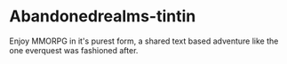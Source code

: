 # Abandonedrealms-tintin
Enjoy MMORPG in it's purest form, a shared text based adventure like the one everquest was fashioned after.
